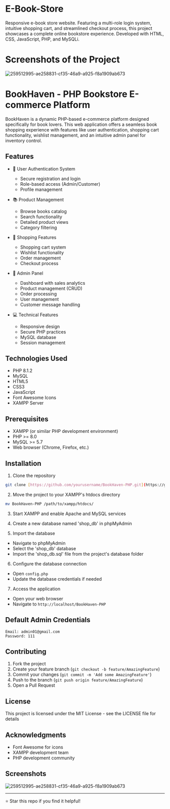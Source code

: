 # E-Book-Store
Responsive e-book store website. Featuring a multi-role login system, intuitive shopping cart, and streamlined checkout process, this project showcases a complete online bookstore experience. Developed with HTML, CSS, JavaScript, PHP, and MySQLi.

# Screenshots of the Project
![259512995-ae258831-cf35-46a9-a925-f8a1909ab673](https://github.com/vaibhavmali-git/E-Book-Store/assets/139566561/4c4aa36f-d06e-46e0-9b9e-b34b72a85486)



# BookHaven - PHP Bookstore E-commerce Platform

BookHaven is a dynamic PHP-based e-commerce platform designed specifically for book lovers. This web application offers a seamless book shopping experience with features like user authentication, shopping cart functionality, wishlist management, and an intuitive admin panel for inventory control.

## Features

- 🔐 User Authentication System
  - Secure registration and login
  - Role-based access (Admin/Customer)
  - Profile management

- 📚 Product Management
  - Browse books catalog
  - Search functionality
  - Detailed product views
  - Category filtering

- 🛒 Shopping Features
  - Shopping cart system
  - Wishlist functionality
  - Order management
  - Checkout process

- 👤 Admin Panel
  - Dashboard with sales analytics
  - Product management (CRUD)
  - Order processing
  - User management
  - Customer message handling

- 💻 Technical Features
  - Responsive design
  - Secure PHP practices
  - MySQL database
  - Session management

## Technologies Used

- PHP 8.1.2
- MySQL
- HTML5
- CSS3
- JavaScript
- Font Awesome Icons
- XAMPP Server

## Prerequisites

- XAMPP (or similar PHP development environment)
- PHP >= 8.0
- MySQL >= 5.7
- Web browser (Chrome, Firefox, etc.)

## Installation

1. Clone the repository
```bash
git clone [https://github.com/yourusername/BookHaven-PHP.git](https://github.com/sandeep0900/BookHaven-PHP)
```

2. Move the project to your XAMPP's htdocs directory
```bash
mv BookHaven-PHP /path/to/xampp/htdocs/
```

3. Start XAMPP and enable Apache and MySQL services

4. Create a new database named 'shop_db' in phpMyAdmin

5. Import the database
- Navigate to phpMyAdmin
- Select the 'shop_db' database
- Import the 'shop_db.sql' file from the project's database folder

6. Configure the database connection
- Open `config.php`
- Update the database credentials if needed

7. Access the application
- Open your web browser
- Navigate to `http://localhost/BookHaven-PHP`

## Default Admin Credentials

```
Email: admin01@gmail.com
Password: 111
```

## Contributing

1. Fork the project
2. Create your feature branch (`git checkout -b feature/AmazingFeature`)
3. Commit your changes (`git commit -m 'Add some AmazingFeature'`)
4. Push to the branch (`git push origin feature/AmazingFeature`)
5. Open a Pull Request

## License

This project is licensed under the MIT License - see the LICENSE file for details

## Acknowledgments

- Font Awesome for icons
- XAMPP development team
- PHP development community

## Screenshots

![259512995-ae258831-cf35-46a9-a925-f8a1909ab673](https://github.com/vaibhavmali-git/E-Book-Store/assets/139566561/4c4aa36f-d06e-46e0-9b9e-b34b72a85486)

---
⭐ Star this repo if you find it helpful!


